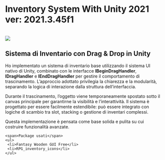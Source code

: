 <h1>Inventory System With Unity 2021 ver: 2021.3.45f1</h1>
<br>
<img src="https://github.com/user-attachments/assets/8a2889b7-cd1f-4a4e-8b73-40bce0d95e94" />

 <h2>Sistema di Inventario con Drag & Drop in Unity</h2>
    <p>
        Ho implementato un sistema di inventario base utilizzando il sistema UI nativo di Unity,
        combinato con le interfacce <strong>IBeginDragHandler</strong>, <strong>IDragHandler</strong> e
        <strong>IEndDragHandler</strong> per gestire il comportamento di trascinamento.
        L’approccio adottato privilegia la chiarezza e la modularità, separando la logica di interazione
        dalla struttura dell’interfaccia.
    </p>
    <p>
        Durante il trascinamento, l’oggetto viene temporaneamente spostato sotto il canvas principale
        per garantirne la visibilità e l’interattività. Il sistema è progettato per essere facilmente
        estendibile: può essere integrato con logiche di scambio tra slot, stacking o gestione
        di inventari complessi.
    </p>
    <p>
        Questa implementazione è pensata come base solida e pulita su cui costruire funzionalità avanzate.
    </p>

    <span>Package usati</span>
    <ul>
     <li>Fantasy Wooden GUI Free</li>
     <li>RPG_inventory_icons</li>
    </ul>